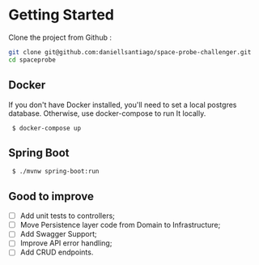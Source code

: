 # Getting Started

Clone the project from Github :

```sh
git clone git@github.com:daniellsantiago/space-probe-challenger.git
cd spaceprobe
```

## Docker
If you don't have Docker installed, you'll need to set a local postgres database. Otherwise, use docker-compose to run It locally.

``` shell
 $ docker-compose up
 ```

## Spring Boot
``` shell
 $ ./mvnw spring-boot:run
 ```

## Good to improve

- [ ] Add unit tests to controllers;
- [ ] Move Persistence layer code from Domain to Infrastructure;
- [ ] Add Swagger Support;
- [ ] Improve API error handling;
- [ ] Add CRUD endpoints.